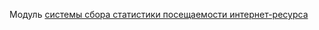 <p>Модуль <a href="https://github.com/xaban3r/GetStat" target="_blank">системы сбора статистики посещаемости интернет-ресурса</a></p>
